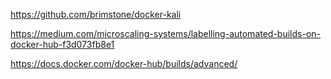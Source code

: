 https://github.com/brimstone/docker-kali

https://medium.com/microscaling-systems/labelling-automated-builds-on-docker-hub-f3d073fb8e1

https://docs.docker.com/docker-hub/builds/advanced/
